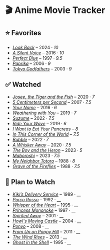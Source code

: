 # 🎬 Anime Movie Tracker

## ⭐ **Favorites**

- [*Look Back*](https://www.animesaturn.cx/watch?file=DEjp0cmcTDVEj) – 2024 · _10_
- [*A Silent Voice*](https://www.animesaturn.cx/watch?file=5BiByEOE1uxZH) – 2016 · _10_
- [*Perfect Blue*](https://www.animesaturn.cx/watch?file=B9fiIC9PoVf-) – 1997 · _9.5_
- [*Paprika*](https://www.bilibili.tv/en/video/2006988724) – 2006 · _9_
- [*Tokyo Godfathers*](https://www.bilibili.tv/en/video/4790704041361920?bstar_from=bstar-web.ugc-video-detail.related-recommend.all) – 2003 · _9_

## ✅ Watched

- [*Josee, the Tiger and the Fish*](https://www.animesaturn.cx/watch?file=N-UfhBN_u-g5c) – 2020 · _7_
- [*5 Centimeters per Second*](https://www.animesaturn.cx/watch?file=68EwGD2ZeVkM4) – 2007 · _7.5_
- [*Your Name*](https://www.animesaturn.cx/watch?file=7jitl1c4P7b) – 2016 · _6_
- [*Weathering with You*](https://www.animesaturn.cx/watch?file=OsDOsCFi2VR71) – 2019 · _7_
- [*Suzume*](https://www.animesaturn.cx/watch?file=cizrQmr211H4) – 2022 · _7.5_
- [*Ride Your Wave*](https://www.animesaturn.cx/watch?file=wQTpTF378Ttoe) – 2019 · _6_
- [*I Want to Eat Your Pancreas*](https://www.animesaturn.cx/watch?file=F7Z-1nL69quUA) – _8_
- [*In This Corner of the World*](https://www.animesaturn.cx/watch?file=Whemy2Cr46xl7) – _7.5_ 
- [*Bubble*](https://www.animesaturn.cx/watch?file=9_4Wo3V5D3NbR) – 2022 · _7_
- [*A Whisker Away*](https://www.animesaturn.cx/watch?file=2bfQPECJFyXv) – 2020 · _7.5_
- [*The Boy and the Heron*](https://www.animesaturn.cx/watch?file=2_QiLmb9Zpgkw) – 2023 · _5_
- [*Maboroshi*](https://www.animesaturn.cx/watch?file=MIn1et6ldLh8F) – 2023 · _7.5_
- [*My Neighbor Totoro*](https://animepahe.ru/play/bb0df009-af74-605d-f3f0-4787a4b202cf/9d0c47405008d9fac78b1a59ab89e49f84703529cac78eafdb1eec56c93695a6) – 1988 · _8_
- [*Grave of the Fireflies*](https://animepahe.ru/play/4660b1b4-4ec7-1346-ec3f-b77f6fa36e80/79282ce9a1e7594f4e263fa10e1df2ed016983aa437eab59f02d766ed811b7f5) – 1988 · _7.5_

## 📌 Plan to Watch

- [*Kiki’s Delivery Service*](https://animepahe.ru/play/efb05b39-b2c2-2acf-84c0-b9927292085b/ea3c38ca0272c42d6ed0f2853531d8768f434878cdecae3b52745b8b451dd9f7) – 1989 · __
- [*Porco Rosso*](https://animepahe.ru/play/37a1da97-ebb0-113d-adee-d8979c648e6a/6acaf03f0ce21c0afc6d5491f3b5a673da84ce90a1f7b3d5eaf72f5d59520cba) – 1992 · __
- [*Whisper of the Heart*](https://archive.org/details/nonton-whisper-of-the-heart-1995) – 1995 · __
- [*Princess Mononoke*](https://animepahe.ru/play/9aef1d8b-764b-9aaa-9a64-05f162963727/1adf86f404de209f1aba3dae14e935658546210c7cf77275ac9040ff3519364a) – 1997 · __
- [*Spirited Away*](https://animepahe.ru/play/294d4393-45d6-54a3-566f-f407a71ea8df/4e26290fc90f55cd0ebac1c72f05af03398133a09a3b9e072b203058c60d9509) – 2001 · __
- [*Howl's Moving Castle*](https://www.animesaturn.cx/watch?file=GE-NpM5JDj7xi) – 2004 · __
- [*Ponyo*](https://animepahe.ru/play/730a0b29-94fc-29d3-4b6c-4c9c4522d1ac/fafa082485675b2d5a2a483eb5775cc83a852fc8f46d0ab1672d5caf1bed10ca) – 2008 · __
- [*From Up on Poppy Hill*](https://animepahe.ru/play/d5e0647e-06fb-6fc7-87c0-24c99e674cac/6dcbd974e6120b332191d6bc7174d800e853d58927561a37f17e03676d15d0fd) – 2011 · __
- [*The Wind Rises*](https://animepahe.ru/play/279f1e25-5abc-4b9b-d9f5-8e3059029c11/01bcbd86d631a6b5361950c58974d5dd7a092b484339ca84bc006c5e04e2a2bb) – 2013 · __
- [*Ghost in the Shell*](https://www.animesaturn.cx/watch?file=ravQclGzx_iLP) – 1995 · __

